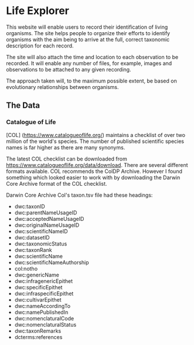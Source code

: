 # Life Explorer

This website will enable users to record their identification of living organisms. The site helps people to organize their efforts to identify organisms with the aim being to arrive at the full, correct taxonomic description for each record.

The site will also attach the time and location to each observation to be recorded. It will enable any number of files, for example, images and observations to be attached to any given recording.

The approach taken will, to the maximum possible extent, be based on evolutionary relationships between organisms.

## The Data

### Catalogue of Life

[COL] (https://www.catalogueoflife.org/) maintains a checklist of over two million of the world's species. The number of published scientific species names is far higher as there are many synonyms.

The latest COL checklist can be downloaded from https://www.catalogueoflife.org/data/download. There are several different formats available. COL recommends the ColDP Archive. However I found something which looked easier to work with by downloading the Darwin Core Archive format of the COL checklist.

Darwin Core Archive Col's taxon.tsv file had these headings:

- dwc:taxonID
- dwc:parentNameUsageID
- dwc:acceptedNameUsageID
- dwc:originalNameUsageID
- dwc:scientificNameID
- dwc:datasetID
- dwc:taxonomicStatus
- dwc:taxonRank
- dwc:scientificName
- dwc:scientificNameAuthorship
- col:notho
- dwc:genericName
- dwc:infragenericEpithet
- dwc:specificEpithet
- dwc:infraspecificEpithet
- dwc:cultivarEpithet
- dwc:nameAccordingTo
- dwc:namePublishedIn
- dwc:nomenclaturalCode
- dwc:nomenclaturalStatus
- dwc:taxonRemarks
- dcterms:references
